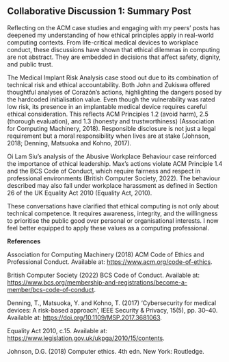 ## Collaborative Discussion 1: Summary Post  


Reflecting on the ACM case studies and engaging with my peers’ posts has deepened my understanding of how ethical principles apply in real-world computing contexts. From life-critical medical devices to workplace conduct, these discussions have shown that ethical dilemmas in computing are not abstract. They are embedded in decisions that affect safety, dignity, and public trust.

The Medical Implant Risk Analysis case stood out due to its combination of technical risk and ethical accountability. Both John and Zukiswa offered thoughtful analyses of Corazón’s actions, highlighting the dangers posed by the hardcoded initialisation value. Even though the vulnerability was rated low risk, its presence in an implantable medical device requires careful ethical consideration. This reflects ACM Principles 1.2 (avoid harm), 2.5 (thorough evaluation), and 1.3 (honesty and trustworthiness) (Association for Computing Machinery, 2018). Responsible disclosure is not just a legal requirement but a moral responsibility when lives are at stake (Johnson, 2018; Denning, Matsuoka and Kohno, 2017).

Oi Lam Siu’s analysis of the Abusive Workplace Behaviour case reinforced the importance of ethical leadership. Max’s actions violate ACM Principle 1.4 and the BCS Code of Conduct, which require fairness and respect in professional environments (British Computer Society, 2022). The behaviour described may also fall under workplace harassment as defined in Section 26 of the UK Equality Act 2010 (Equality Act, 2010).

These conversations have clarified that ethical computing is not only about technical competence. It requires awareness, integrity, and the willingness to prioritise the public good over personal or organisational interests. I now feel better equipped to apply these values as a computing professional.


**References**

Association for Computing Machinery (2018) ACM Code of Ethics and Professional Conduct. Available at: https://www.acm.org/code-of-ethics.

British Computer Society (2022) BCS Code of Conduct. Available at: https://www.bcs.org/membership-and-registrations/become-a-member/bcs-code-of-conduct.

Denning, T., Matsuoka, Y. and Kohno, T. (2017) ‘Cybersecurity for medical devices: A risk-based approach’, IEEE Security & Privacy, 15(5), pp. 30–40. Available at: https://doi.org/10.1109/MSP.2017.3681063.

Equality Act 2010, c.15. Available at: https://www.legislation.gov.uk/ukpga/2010/15/contents.

Johnson, D.G. (2018) Computer ethics. 4th edn. New York: Routledge.
